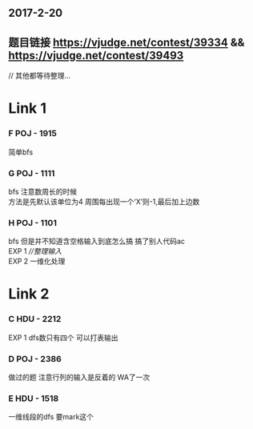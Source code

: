 ## 2017-2-20
## 题目链接 https://vjudge.net/contest/39334  &&  https://vjudge.net/contest/39493
// 其他都等待整理... </br>

# Link 1
### F POJ - 1915</br>
简单bfs

### G POJ - 1111</br>
bfs 注意数周长的时候</br>
方法是先默认该单位为4 周围每出现一个‘X’则-1,最后加上边数</br>

### H POJ - 1101</br>
bfs 但是并不知道含空格输入到底怎么搞 搞了别人代码ac  </br>
EXP 1 *//整理输入* </br>
EXP 2 一维化处理

# Link 2
### C HDU - 2212 </br>
EXP 1 dfs数只有四个 可以打表输出</br>

### D POJ - 2386</br>
做过的题 注意行列的输入是反着的 WA了一次

### E HDU - 1518</br>
一维线段的dfs 要mark这个
